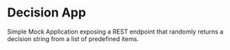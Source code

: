 Decision App
============

Simple Mock Application exposing a REST endpoint that randomly returns a decision string from a list of predefined items.
